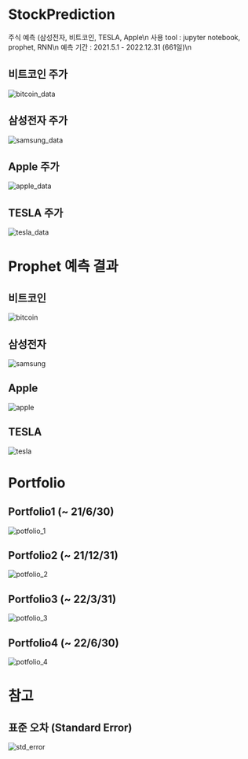 # StockPrediction
주식 예측 (삼성전자, 비트코인, TESLA, Apple\n
사용 tool : jupyter notebook, prophet, RNN\n
예측 기간 : 2021.5.1 - 2022.12.31 (661일)\n

## 비트코인 주가
![bitcoin_data](https://user-images.githubusercontent.com/69211032/123569564-87369400-d801-11eb-8b43-4eaaf4620351.png)

## 삼성전자 주가
![samsung_data](https://user-images.githubusercontent.com/69211032/123569608-99b0cd80-d801-11eb-9142-30dc81b6973b.png)

## Apple 주가
![apple_data](https://user-images.githubusercontent.com/69211032/123569522-6ec67980-d801-11eb-87cc-41d347783604.png)

## TESLA 주가
![tesla_data](https://user-images.githubusercontent.com/69211032/123569632-a7fee980-d801-11eb-8223-c980e7f75962.png)


# Prophet 예측 결과
## 비트코인
![bitcoin](https://user-images.githubusercontent.com/69211032/123569696-cebd2000-d801-11eb-90da-22a788d8ed0e.png)

## 삼성전자
![samsung](https://user-images.githubusercontent.com/69211032/123569745-e4324a00-d801-11eb-997b-bc5d2e6c224b.png)

## Apple
![apple](https://user-images.githubusercontent.com/69211032/123569719-d67cc480-d801-11eb-9fd0-7574f9862afa.png)

## TESLA
![tesla](https://user-images.githubusercontent.com/69211032/123569773-eeecdf00-d801-11eb-8d3d-3fe7eede0a05.png)

# Portfolio
## Portfolio1 (~ 21/6/30)
![potfolio_1](https://user-images.githubusercontent.com/69211032/123570095-85210500-d802-11eb-8038-d05b99165941.png)

## Portfolio2 (~ 21/12/31)
![potfolio_2](https://user-images.githubusercontent.com/69211032/123570162-9cf88900-d802-11eb-92ef-44d368b04e6d.png)

## Portfolio3 (~ 22/3/31)
![potfolio_3](https://user-images.githubusercontent.com/69211032/123570199-b13c8600-d802-11eb-94a2-4232e24ec60d.png)

## Portfolio4 (~ 22/6/30)
![potfolio_4](https://user-images.githubusercontent.com/69211032/123570229-c0bbcf00-d802-11eb-9739-79871abdf8ad.png)


# 참고
## 표준 오차 (Standard Error)
![std_error](https://user-images.githubusercontent.com/69211032/123570051-70447180-d802-11eb-90a8-d484d1864be2.png)


